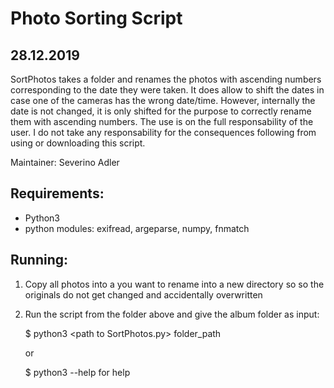 Photo Sorting Script 
====================
28.12.2019
----------

SortPhotos takes a folder and renames the photos with ascending numbers
corresponding to the date they were taken. It does allow to shift the
dates in case one of the cameras has the wrong date/time. However, 
internally the date is not changed, it is only shifted for the purpose
to correctly rename them with ascending numbers.
The use is on the full responsability of the user. I do not take any
responsability for the consequences following from using or downloading
this script.

Maintainer:
Severino Adler

Requirements:
-------------

  - Python3
  - python modules: exifread, argeparse, numpy, fnmatch 

Running:
--------

  1. Copy all photos into a you want to rename into a new directory so 
     so the originals do not get changed and accidentally overwritten
  2. Run the script from the folder above and give the album folder as input:

       $ python3 \<path to SortPhotos.py\> folder_path

       or

       $ python3 <path to SortPhotos.py> --help for help

